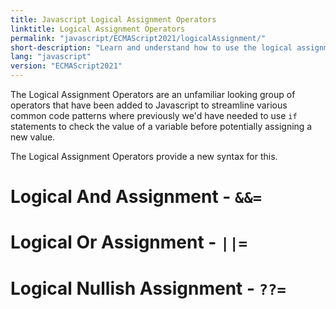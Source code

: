 ```yaml
---
title: Javascript Logical Assignment Operators
linktitle: Logical Assignment Operators
permalink: "javascript/ECMAScript2021/logicalAssignment/"
short-description: "Learn and understand how to use the logical assignment operators (??=, ||= and &&=) in javascript."
lang: "javascript"
version: "ECMAScript2021"
---
```


The Logical Assignment Operators are an unfamiliar looking group of operators
that have been added to Javascript to streamline various common code patterns
where previously we'd have needed to use `if` statements to check the value of
a variable before potentially assigning a new value.

The Logical Assignment Operators provide a new syntax for this.

# Logical And Assignment - `&&=`

# Logical Or Assignment - `||=`

# Logical Nullish Assignment - `??=`
